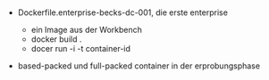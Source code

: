 ###
- Dockerfile.enterprise-becks-dc-001, die erste enterprise
  - ein Image aus der Workbench
  - docker build .
  - docer run -i -t container-id

- based-packed und full-packed container in der erprobungsphase
